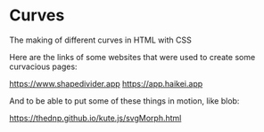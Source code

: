# Curves
The making of different curves in HTML with CSS 

Here are the links of some websites that were used to create some curvacious pages:

https://www.shapedivider.app
https://app.haikei.app

And to be able to put some of these things in motion, like blob:

https://thednp.github.io/kute.js/svgMorph.html
